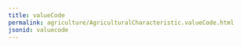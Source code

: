 ```yaml
---
title: valueCode
permalink: agriculture/AgriculturalCharacteristic.valueCode.html
jsonid: valuecode
---
```

